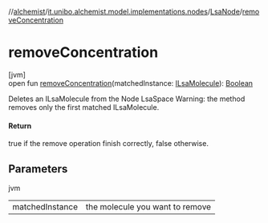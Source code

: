//[alchemist](../../../index.md)/[it.unibo.alchemist.model.implementations.nodes](../index.md)/[LsaNode](index.md)/[removeConcentration](remove-concentration.md)

# removeConcentration

[jvm]\
open fun [removeConcentration](remove-concentration.md)(matchedInstance: [ILsaMolecule](../../it.unibo.alchemist.model.interfaces/-i-lsa-molecule/index.md)): [Boolean](https://kotlinlang.org/api/latest/jvm/stdlib/kotlin/-boolean/index.html)

Deletes an ILsaMolecule from the Node LsaSpace Warning: the method removes only the first matched ILsaMolecule.

#### Return

true if the remove operation finish correctly, false otherwise.

## Parameters

jvm

| | |
|---|---|
| matchedInstance | the molecule you want to remove |
